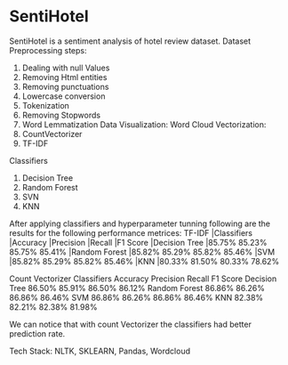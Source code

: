 # SentiHotel
SentiHotel is a sentiment analysis of hotel review dataset.
Dataset Preprocessing steps:
1) Dealing with null Values
2) Removing Html entities
3) Removing punctuations
4) Lowercase conversion
5) Tokenization
6) Removing Stopwords
7) Word Lemmatization
   Data Visualization: Word Cloud
Vectorization:
1) CountVectorizer
2) TF-IDF

Classifiers
1) Decision Tree
2) Random Forest
3) SVN
4) KNN

After applying classifiers and hyperparameter tunning following are the results for the following performance metrices:
TF-IDF
|Classifiers	  |Accuracy |Precision |Recall	|F1 Score
|Decision Tree	  |85.75%	85.23%	85.75%	85.41%
|Random Forest	  |85.82%	85.29%	85.82%	85.46%
|SVM	           |85.82%	85.29%	85.82%	85.46%
|KNN	           |80.33%	81.50%	80.33%	78.62%

Count Vectorizer
Classifiers	  Accuracy Precision Recall	F1 Score
Decision Tree	  86.50%	85.91%	86.50%	86.12%
Random Forest	  86.86%	86.26%	86.86%	86.46%
SVM	            86.86%	86.26%	86.86%	86.46%
KNN	            82.38%	82.21%	82.38%	81.98%

We can notice that with count Vectorizer the classifiers had better prediction rate.

Tech Stack: NLTK, SKLEARN, Pandas, Wordcloud



